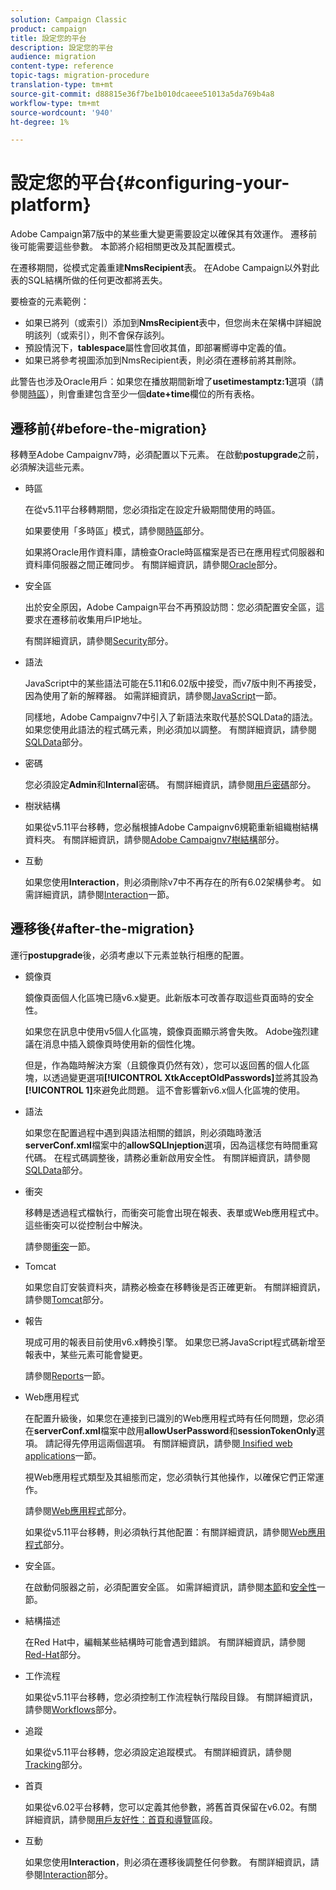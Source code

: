 ```yaml
---
solution: Campaign Classic
product: campaign
title: 設定您的平台
description: 設定您的平台
audience: migration
content-type: reference
topic-tags: migration-procedure
translation-type: tm+mt
source-git-commit: d88815e36f7be1b010dcaeee51013a5da769b4a8
workflow-type: tm+mt
source-wordcount: '940'
ht-degree: 1%

---
```



# 設定您的平台{#configuring-your-platform}

Adobe Campaign第7版中的某些重大變更需要設定以確保其有效運作。 遷移前後可能需要這些參數。 本節將介紹相關更改及其配置模式。

在遷移期間，從模式定義重建&#x200B;**NmsRecipient**&#x200B;表。 在Adobe Campaign以外對此表的SQL結構所做的任何更改都將丟失。

要檢查的元素範例：

* 如果已將列（或索引）添加到&#x200B;**NmsRecipient**&#x200B;表中，但您尚未在架構中詳細說明該列（或索引），則不會保存該列。
* 預設情況下，**tablespace**&#x200B;屬性會回收其值，即部署嚮導中定義的值。
* 如果已將參考視圖添加到NmsRecipient表，則必須在遷移前將其刪除。

此警告也涉及Oracle用戶：如果您在播放期間新增了&#x200B;**usetimestamptz:1**&#x200B;選項（請參閱[時區](../../migration/using/general-configurations.md#time-zones)），則會重建包含至少一個&#x200B;**date+time**&#x200B;欄位的所有表格。

## 遷移前{#before-the-migration}

移轉至Adobe Campaignv7時，必須配置以下元素。 在啟動&#x200B;**postupgrade**&#x200B;之前，必須解決這些元素。

* 時區

   在從v5.11平台移轉期間，您必須指定在設定升級期間使用的時區。

   如果要使用「多時區」模式，請參閱[時區](../../migration/using/general-configurations.md#time-zones)部分。

   如果將Oracle用作資料庫，請檢查Oracle時區檔案是否已在應用程式伺服器和資料庫伺服器之間正確同步。 有關詳細資訊，請參閱[Oracle](../../migration/using/general-configurations.md#oracle)部分。

* 安全區

   出於安全原因，Adobe Campaign平台不再預設訪問：您必須配置安全區，這要求在遷移前收集用戶IP地址。

   有關詳細資訊，請參閱[Security](../../migration/using/general-configurations.md#security)部分。

* 語法

   JavaScript中的某些語法可能在5.11和6.02版中接受，而v7版中則不再接受，因為使用了新的解釋器。 如需詳細資訊，請參閱[JavaScript](../../migration/using/general-configurations.md#javascript)一節。

   同樣地，Adobe Campaignv7中引入了新語法來取代基於SQLData的語法。 如果您使用此語法的程式碼元素，則必須加以調整。 有關詳細資訊，請參閱[SQLData](../../migration/using/general-configurations.md#sqldata)部分。

* 密碼

   您必須設定&#x200B;**Admin**&#x200B;和&#x200B;**Internal**&#x200B;密碼。 有關詳細資訊，請參閱[用戶密碼](../../migration/using/before-starting-migration.md#user-passwords)部分。

* 樹狀結構

   如果從v5.11平台移轉，您必鬚根據Adobe Campaignv6規範重新組織樹結構資料夾。 有關詳細資訊，請參閱[Adobe Campaignv7樹結構](../../migration/using/specific-configurations-in-v5-11.md#campaign-vseven-tree-structure)部分。

* 互動

   如果您使用&#x200B;**Interaction**，則必須刪除v7中不再存在的所有6.02架構參考。 如需詳細資訊，請參閱[Interaction](../../migration/using/general-configurations.md#interaction)一節。

## 遷移後{#after-the-migration}

運行&#x200B;**postupgrade**&#x200B;後，必須考慮以下元素並執行相應的配置。

* 鏡像頁

   鏡像頁面個人化區塊已隨v6.x變更。此新版本可改善存取這些頁面時的安全性。

   如果您在訊息中使用v5個人化區塊，鏡像頁面顯示將會失敗。 Adobe強烈建議在消息中插入鏡像頁時使用新的個性化塊。

   但是，作為臨時解決方案（且鏡像頁仍然有效），您可以返回舊的個人化區塊，以透過變更選項&#x200B;**[!UICONTROL XtkAcceptOldPasswords]**&#x200B;並將其設為&#x200B;**[!UICONTROL 1]**&#x200B;來避免此問題。 這不會影響新v6.x個人化區塊的使用。

* 語法

   如果您在配置過程中遇到與語法相關的錯誤，則必須臨時激活&#x200B;**serverConf.xml**&#x200B;檔案中的&#x200B;**allowSQLInjeption**&#x200B;選項，因為這樣您有時間重寫代碼。 在程式碼調整後，請務必重新啟用安全性。 有關詳細資訊，請參閱[SQLData](../../migration/using/general-configurations.md#sqldata)部分。

* 衝突

   移轉是透過程式檔執行，而衝突可能會出現在報表、表單或Web應用程式中。 這些衝突可以從控制台中解決。

   請參閱[衝突](../../migration/using/general-configurations.md#conflicts)一節。

* Tomcat

   如果您自訂安裝資料夾，請務必檢查在移轉後是否正確更新。 有關詳細資訊，請參閱[Tomcat](../../migration/using/general-configurations.md#tomcat)部分。

* 報告

   現成可用的報表目前使用v6.x轉換引擎。 如果您已將JavaScript程式碼新增至報表中，某些元素可能會變更。

   請參閱[Reports](../../migration/using/general-configurations.md#reports)一節。

* Web應用程式

   在配置升級後，如果您在連接到已識別的Web應用程式時有任何問題，您必須在&#x200B;**serverConf.xml**&#x200B;檔案中啟用&#x200B;**allowUserPassword**&#x200B;和&#x200B;**sessionTokenOnly**&#x200B;選項。 請記得先停用這兩個選項。 有關詳細資訊，請參閱[ Insified web applications](../../migration/using/general-configurations.md#identified-web-applications)一節。

   視Web應用程式類型及其組態而定，您必須執行其他操作，以確保它們正常運作。

   請參閱[Web應用程式](../../migration/using/general-configurations.md#web-applications)部分。

   如果從v5.11平台移轉，則必須執行其他配置：有關詳細資訊，請參閱[Web應用程式](../../migration/using/specific-configurations-in-v5-11.md#web-applications)部分。

* 安全區。

   在啟動伺服器之前，必須配置安全區。 如需詳細資訊，請參閱[本節](../../installation/using/security-zones.md)和[安全性](../../migration/using/general-configurations.md#security)一節。

* 結構描述

   在Red Hat中，編輯某些結構時可能會遇到錯誤。 有關詳細資訊，請參閱[Red-Hat](../../migration/using/general-configurations.md#red-hat)部分。

* 工作流程

   如果從v5.11平台移轉，您必須控制工作流程執行階段目錄。 有關詳細資訊，請參閱[Workflows](../../migration/using/specific-configurations-in-v5-11.md#workflows)部分。

* 追蹤

   如果從v5.11平台移轉，您必須設定追蹤模式。 有關詳細資訊，請參閱[Tracking](../../migration/using/specific-configurations-in-v5-11.md#tracking)部分。

* 首頁

   如果從v6.02平台移轉，您可以定義其他參數，將舊首頁保留在v6.02。有關詳細資訊，請參閱[用戶友好性：首頁和導覽](../../migration/using/specific-configurations-in-v6-02.md#user-friendliness--home-page-and-navigation)區段。

* 互動

   如果您使用&#x200B;**Interaction**，則必須在遷移後調整任何參數。 有關詳細資訊，請參閱[Interaction](../../migration/using/general-configurations.md#interaction)部分。

